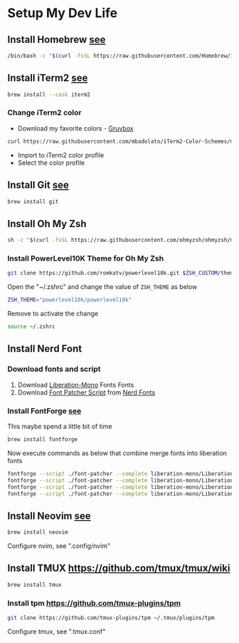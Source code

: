 # Setup My Dev Life

## Install Homebrew [see](https://brew.sh/)

```sh
/bin/bash -c "$(curl -fsSL https://raw.githubusercontent.com/Homebrew/install/HEAD/install.sh)"
```

## Install iTerm2 [see](https://iterm2.com/)

```sh
brew install --cask iterm2
```

### Change iTerm2 color

- Download my favorite colors - [Gruvbox](https://github.com/morhetz/gruvbox)

```sh
curl https://raw.githubusercontent.com/mbadolato/iTerm2-Color-Schemes/master/schemes/GruvboxDark.itermcolors --output ~/Download/GruvboxDark.itermcolors
```
- Import to iTerm2 color profile
- Select the color profile

## Install Git [see](https://git-scm.com/)

```sh
brew install git
```

## Install Oh My Zsh

```sh
sh -c "$(curl -fsSL https://raw.githubusercontent.com/ohmyzsh/ohmyzsh/master/tools/install.sh)"
```

### Install PowerLevel10K Theme for Oh My Zsh

```sh
git clone https://github.com/romkatv/powerlevel10k.git $ZSH_CUSTOM/themes/powerlevel10k
```

Open the "~/.zshrc" and change the value of `ZSH_THEME` as below

```sh
ZSH_THEME="powerlevel10k/powerlevel10k"
```

Remove to activate the change

```sh
source ~/.zshrc
```

## Install Nerd Font

### Download fonts and script

1. Download [Liberation-Mono](https://github.com/liberationfonts/liberation-fonts) Fonts Fonts
2. Download [Font Patcher Script](https://github.com/ryanoasis/nerd-fonts/releases/latest/download/FontPatcher.zip) from [Nerd Fonts](https://www.nerdfonts.com/)

### Install FontForge [see](https://fontforge.org/)

This maybe spend a little bit of time

```sh
brew install fontforge
```

Now execute commands as below that combine merge fonts into liberation fonts

```sh
fontforge --script ./font-patcher --complete liberation-mono/LiberationMono-Bold.ttf
fontforge --script ./font-patcher --complete liberation-mono/LiberationMono-BoldItalic.ttf
fontforge --script ./font-patcher --complete liberation-mono/LiberationMono-Italic.ttf
fontforge --script ./font-patcher --complete liberation-mono/LiberationMono-Regular.ttf
```

## Install Neovim [see](https://neovim.io/)

```sh
brew install neovim
```

Configure nvim, see ".config/nvim"


## Install TMUX https://github.com/tmux/tmux/wiki

```sh
brew install tmux
```

### Install tpm https://github.com/tmux-plugins/tpm

```sh
git clone https://github.com/tmux-plugins/tpm ~/.tmux/plugins/tpm
```

Configure tmux, see ".tmux.conf"
